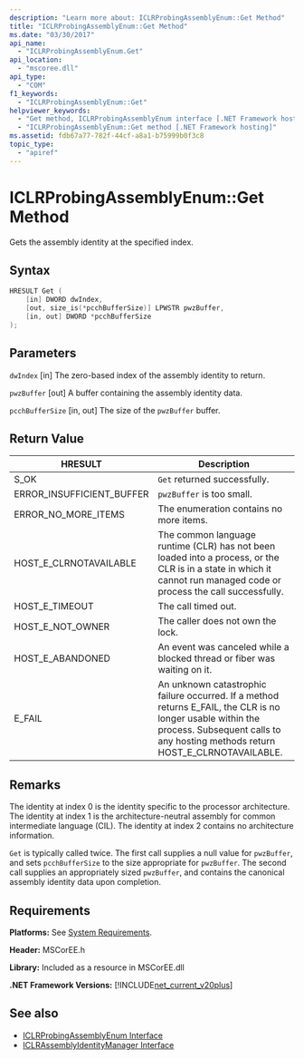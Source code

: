 ```yaml
---
description: "Learn more about: ICLRProbingAssemblyEnum::Get Method"
title: "ICLRProbingAssemblyEnum::Get Method"
ms.date: "03/30/2017"
api_name:
  - "ICLRProbingAssemblyEnum.Get"
api_location:
  - "mscoree.dll"
api_type:
  - "COM"
f1_keywords:
  - "ICLRProbingAssemblyEnum::Get"
helpviewer_keywords:
  - "Get method, ICLRProbingAssemblyEnum interface [.NET Framework hosting]"
  - "ICLRProbingAssemblyEnum::Get method [.NET Framework hosting]"
ms.assetid: fdb67a77-782f-44cf-a8a1-b75999b0f3c8
topic_type:
  - "apiref"
---
```

# ICLRProbingAssemblyEnum::Get Method

Gets the assembly identity at the specified index.

## Syntax

```cpp
HRESULT Get (
    [in] DWORD dwIndex,
    [out, size_is(*pcchBufferSize)] LPWSTR pwzBuffer,
    [in, out] DWORD *pcchBufferSize
);
```

## Parameters

 `dwIndex`
 [in] The zero-based index of the assembly identity to return.

 `pwzBuffer`
 [out] A buffer containing the assembly identity data.

 `pcchBufferSize`
 [in, out] The size of the `pwzBuffer` buffer.

## Return Value

|HRESULT|Description|
|-------------|-----------------|
|S_OK|`Get` returned successfully.|
|ERROR_INSUFFICIENT_BUFFER|`pwzBuffer` is too small.|
|ERROR_NO_MORE_ITEMS|The enumeration contains no more items.|
|HOST_E_CLRNOTAVAILABLE|The common language runtime (CLR) has not been loaded into a process, or the CLR is in a state in which it cannot run managed code or process the call successfully.|
|HOST_E_TIMEOUT|The call timed out.|
|HOST_E_NOT_OWNER|The caller does not own the lock.|
|HOST_E_ABANDONED|An event was canceled while a blocked thread or fiber was waiting on it.|
|E_FAIL|An unknown catastrophic failure occurred. If a method returns E_FAIL, the CLR is no longer usable within the process. Subsequent calls to any hosting methods return HOST_E_CLRNOTAVAILABLE.|

## Remarks

 The identity at index 0 is the identity specific to the processor architecture. The identity at index 1 is the architecture-neutral assembly for common intermediate language (CIL). The identity at index 2 contains no architecture information.

 `Get` is typically called twice. The first call supplies a null value for `pwzBuffer`, and sets `pcchBufferSize` to the size appropriate for `pwzBuffer`. The second call supplies an appropriately sized `pwzBuffer`, and contains the canonical assembly identity data upon completion.

## Requirements

 **Platforms:** See [System Requirements](../../get-started/system-requirements.md).

 **Header:** MSCorEE.h

 **Library:** Included as a resource in MSCorEE.dll

 **.NET Framework Versions:** [!INCLUDE[net_current_v20plus](../../../../includes/net-current-v20plus-md.md)]

## See also

- [ICLRProbingAssemblyEnum Interface](iclrprobingassemblyenum-interface.md)
- [ICLRAssemblyIdentityManager Interface](iclrassemblyidentitymanager-interface.md)
